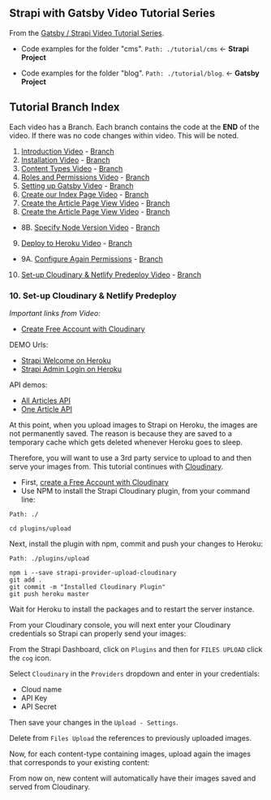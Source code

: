## Strapi with Gatsby Video Tutorial Series

From the [Gatsby / Strapi Video Tutorial Series](https://youtu.be/It4PRFJJaF0).

-   Code examples for the folder "cms". `Path: ./tutorial/cms` <- **Strapi Project**

-   Code examples for the folder "blog". `Path: ./tutorial/blog`. <- **Gatsby Project**

## Tutorial Branch Index

Each video has a Branch. Each branch contains the code at the **END** of the video. If there was no code changes within video. This will be noted.

1. [Introduction Video](https://youtu.be/It4PRFJJaF0) - [Branch](https://github.com/davidkartuzinski/strapi-heroku-cms-demo/tree/1-introduction)
2. [Installation Video](https://youtu.be/4QnDgxtWqOI) - [Branch](https://github.com/davidkartuzinski/strapi-heroku-cms-demo/tree/2-installation)
3. [Content Types Video](https://youtu.be/cPEkpfik6X4) - [Branch](https://github.com/davidkartuzinski/strapi-heroku-cms-demo/tree/3-content-types)
4. [Roles and Permissions Video](https://youtu.be/1jev6QRwcSo) - [Branch](https://github.com/davidkartuzinski/strapi-heroku-cms-demo/tree/4-roles-and-permissions)
5. [Setting up Gatsby Video](https://youtu.be/SnrEEW1uTlU) - [Branch](https://github.com/davidkartuzinski/strapi-heroku-cms-demo/tree/5-setting-up-gatsby)
6. [Create our Index Page Video](https://youtu.be/UaFgCubwRD8) - [Branch](https://github.com/davidkartuzinski/strapi-heroku-cms-demo/tree/6-create-our-index-page)
7. [Create the Article Page View Video](https://youtu.be/ub-uB17ufe0) - [Branch](https://github.com/davidkartuzinski/strapi-heroku-cms-demo/tree/7-create-the-article-page-view)
8. [Create the Article Page View Video](https://youtu.be/mPyJrjD3oU0) - [Branch](https://github.com/davidkartuzinski/strapi-heroku-cms-demo/tree/8-gatsby-images-and-author-page)

-   8B. [Specify Node Version Video](https://youtu.be/5uTR1uOZZQo) - [Branch](https://github.com/davidkartuzinski/strapi-heroku-cms-demo/tree/8b-specify-node-version)

9. [Deploy to Heroku Video](https://youtu.be/M1rEwMXK2z4) - [Branch](https://github.com/davidkartuzinski/strapi-heroku-cms-demo/tree/9-deploy-to-heroku)

-   9A. [Configure Again Permissions](https://youtu.be/e_Edsv49BJ0) - [Branch](https://github.com/davidkartuzinski/strapi-heroku-cms-demo/tree/9a-configure-again-permissions)

10. [Set-up Cloudinary & Netlify Predeploy Video](https://youtu.be/n-_CzffU0xA) - [Branch](#)

### 10. Set-up Cloudinary & Netlify Predeploy

_Important links from Video:_

-   [Create Free Account with Cloudinary](https://cloudinary.com/signup)

DEMO Urls:

-   [Strapi Welcome on Heroku](https://strapi-gatsby-postgresql-demo.herokuapp.com/)
-   [Strapi Admin Login on Heroku](https://strapi-gatsby-postgresql-demo.herokuapp.com/admin/)

API demos:

-   [All Articles API](https://strapi-gatsby-postgresql-demo.herokuapp.com/articles)
-   [One Article API](https://strapi-gatsby-postgresql-demo.herokuapp.com/articles/1)

At this point, when you upload images to Strapi on Heroku, the images are not permanently saved. The reason is because they are saved to a temporary cache which gets deleted whenever Heroku goes to sleep.

Therefore, you will want to use a 3rd party service to upload to and then serve your images from. This tutorial continues with [Cloudinary](https://cloudinary.com/).

-   First, [create a Free Account with Cloudinary](https://cloudinary.com/signup)
-   Use NPM to install the Strapi Cloudinary plugin, from your command line:

`Path: ./`

```
cd plugins/upload
```

Next, install the plugin with npm, commit and push your changes to Heroku:

`Path: ./plugins/upload`

```
npm i --save strapi-provider-upload-cloudinary
git add .
git commit -m "Installed Cloudinary Plugin"
git push heroku master
```

Wait for Heroku to install the packages and to restart the server instance.

From your Cloudinary console, you will next enter your Cloudinary credentials so Strapi can properly send your images:

From the Strapi Dashboard, click on `Plugins` and then for `FILES UPLOAD` click the `cog` icon.

Select `Cloudinary` in the `Providers` dropdown and enter in your credentials:

-   Cloud name
-   API Key
-   API Secret

Then save your changes in the `Upload - Settings`.

Delete from `Files Upload` the references to previously uploaded images.

Now, for each content-type containing images, upload again the images that corresponds to your existing content:

From now on, new content will automatically have their images saved and served from Cloudinary.
